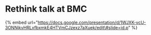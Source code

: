 # Rethink talk at BMC

{% embed url="https://docs.google.com/presentation/d/1WJXK-vcU-3ONNjkvHRLxfbxmkE4HTVmCJzexz7aXuek/edit\#slide=id.p" %}



